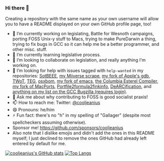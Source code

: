 ### Hi there 👋

Creating a repository with the same name as your own username will allow you to have a README displayed on your own GitHub profile page, too!

- 🔭 I’m currently working on legislating, Battle for Wesnoth campaigns, porting FOSS Unix-y stuff to Macs, trying to make PureDarwin a thing, trying to fix bugs in GCC so it can help me be a better programmer, and other misc. stuff.
- 🌱 I’m currently learning legislative process.
- 👯 I’m looking to collaborate on legislation, and really anything I'm working on.
- 🤔 I’m looking for help with issues tagged with `help-wanted` in my repositories: [SotBEEE](https://github.com/cooljeanius/Son_Of_The_Black_Eye_Easy_Edition/issues?q=label%3A%22help+wanted%22+is%3Aissue+is%3Aopen), [my Miiverse scrape](https://github.com/cooljeanius/mv_salvage/issues?q=label%3A%22help+wanted%22+is%3Aissue+is%3Aopen), [my fork of Apple's gdb](https://github.com/cooljeanius/apple-gdb-1824/issues?q=label%3A%22help+wanted%22+is%3Aissue+is%3Aopen), [TWoT](https://github.com/cooljeanius/The_War_of_Terrador/issues?q=label%3A%22help+wanted%22+is%3Aissue+is%3Aopen), [TEG](https://github.com/cooljeanius/The_Earths_Gut/issues?q=label%3A%22help+wanted%22+is%3Aissue+is%3Aopen), [osxbom](https://github.com/cooljeanius/osxbom/issues?q=label%3A%22help+wanted%22+is%3Aissue+is%3Aopen), [my fork of emacs](https://github.com/cooljeanius/emacs/issues?q=label%3A%22help+wanted%22+is%3Aissue+is%3Aopen), [the Columbia Esterel Compiler](https://github.com/cooljeanius/cec/issues?q=label%3A%22help+wanted%22+is%3Aissue+is%3Aopen), [my fork of MacPorts](https://github.com/cooljeanius/MacPorts-fork/issues?q=label%3A%22help+wanted%22+is%3Aissue+is%3Aopen), [Portfile2formula2finkinfo](https://github.com/cooljeanius/Portfile2formula2finkinfo/issues?q=label%3A%22help+wanted%22+is%3Aissue+is%3Aopen), [DeARCification](https://github.com/cooljeanius/DeARCification/issues?q=label%3A%22help+wanted%22+is%3Aissue+is%3Aopen), and [anything on my list on the GCC Bugzilla (requires login)](https://gcc.gnu.org/bugzilla/buglist.cgi?cmdtype=runnamed&list_id=322115&namedcmd=All%20egallager%27s%20Bugs).
- 💬 Ask me about why contributing to FOSS is good socialist praxis!
- 📫 How to reach me: Twitter: [@cooljeanius](https://twitter.com/cooljeanius)
- 😄 Pronouns: he/him
- ⚡ Fun fact: there's no "h" in my spelling of "Gallager" (despite most spellcheckers assuming otherwise).
- Sponsor me! https://github.com/sponsors/cooljeanius
- Also note that I dislike emojis and didn't add the ones in this README myself; I just declined to remove the ones GitHub had already left entered by default for me.

[![cooljeanius's GitHub stats](https://github-readme-stats.vercel.app/api?username=cooljeanius)](https://github.com/anuraghazra/github-readme-stats)
[![Top Langs](https://github-readme-stats.vercel.app/api/top-langs/?username=cooljeanius&layout=compact)](https://github.com/anuraghazra/github-readme-stats)
